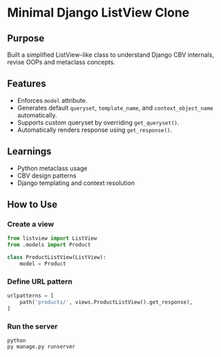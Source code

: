 # Minimal Django ListView Clone

## Purpose
Built a simplified ListView-like class to understand Django CBV internals, revise OOPs and metaclass concepts.

## Features
- Enforces `model` attribute.
- Generates default `queryset`, `template_name`, and `context_object_name` automatically.
- Supports custom queryset by overriding `get_queryset()`.
- Automatically renders response using `get_response()`.

## Learnings
- Python metaclass usage
- CBV design patterns
- Django templating and context resolution

## How to Use

### Create a view
```python
from listview import ListView
from .models import Product

class ProductListView(ListView):
    model = Product

```

### Define URL pattern
```python
urlpatterns = [
    path('products/', views.ProductListView().get_response),
] 
```

### Run the server
```
python
py manage.py runserver
```